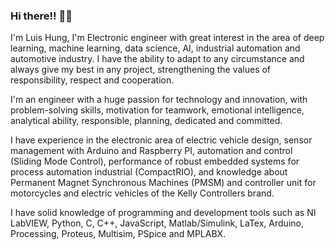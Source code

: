 ### Hi there!! 👋👋

<!--
**Luishung/Luishung** is a ✨ _special_ ✨ repository because its `README.md` (this file) appears on your GitHub profile.

Here are some ideas to get you started:

- 🔭 I’m currently working on ...
- 🌱 I’m currently learning ...
- 👯 I’m looking to collaborate on ...
- 🤔 I’m looking for help with ...
- 💬 Ask me about ...
- 📫 How to reach me: ...
- 😄 Pronouns: ...
- ⚡ Fun fact: ...
-->

I'm Luis Hung, I'm Electronic engineer with great interest in the area of deep learning, machine learning, data science, AI, industrial automation and automotive industry. I have the ability to adapt to any circumstance and always give my best in any project, strengthening the values of responsibility, respect and cooperation.

I'm an engineer with a huge passion for technology and innovation, with problem-solving skills, motivation for teamwork, emotional intelligence, analytical ability, responsible, planning, dedicated and committed.

I have experience in the electronic area of electric vehicle design, sensor management with Arduino and Raspberry PI, automation and control (Sliding Mode Control), performance of robust embedded systems for process automation industrial (CompactRIO), and knowledge about Permanent Magnet Synchronous Machines (PMSM) and controller unit for motorcycles and electric vehicles of the Kelly Controllers brand.



I have solid knowledge of programming and development tools such as NI LabVIEW, Python, C, C++, JavaScript, Matlab/Simulink, LaTex, Arduino, Processing, Proteus, Multisim, PSpice and MPLABX.


